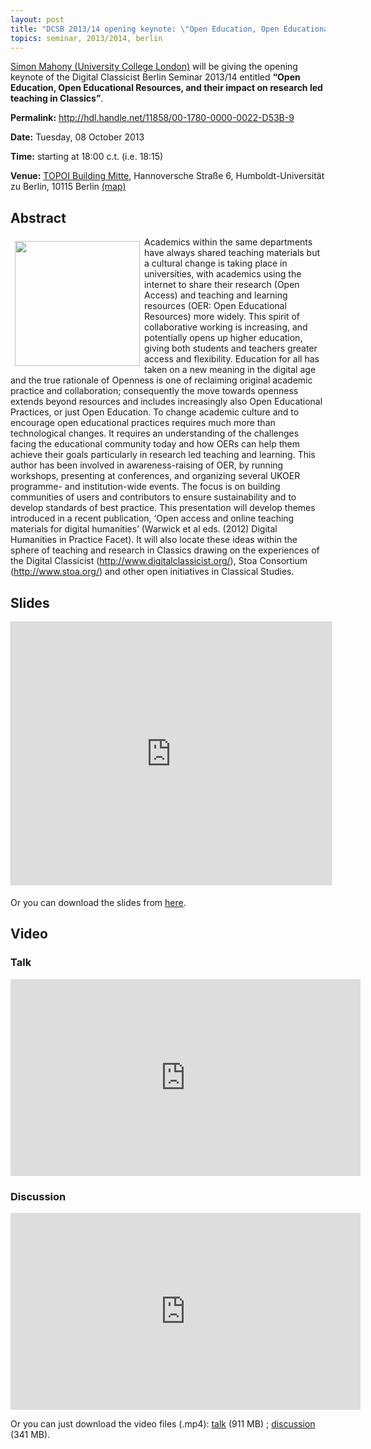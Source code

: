 ```yaml
---
layout: post
title: "DCSB 2013/14 opening keynote: \"Open Education, Open Educational Resources, and their impact on research led teaching in Classics\""
topics: seminar, 2013/2014, berlin
---
```

[Simon Mahony (University College London)](http://www.ucl.ac.uk/dis/people/simonmahony) will be giving the opening keynote of the Digital Classicist Berlin Seminar 2013/14 entitled **“Open Education, Open Educational Resources, and their impact on research led teaching in Classics”**.

**Permalink:** <http://hdl.handle.net/11858/00-1780-0000-0022-D53B-9>

**Date:** Tuesday, 08 October 2013

**Time:** starting at 18:00 c.t. (i.e. 18:15)

**Venue:** [TOPOI Building Mitte](http://www.topoi.org/buildings/), Hannoversche Straße 6, Humboldt-Universität zu Berlin, 10115 Berlin [(map)](http://maps.google.de/maps?f=q&source=s_q&hl=de&geocode=&q=berlin+hannoversche+stra%C3%9Fe+6&sll=51.151786,10.415039&sspn=24.62582,42.626953&ie=UTF8&t=h&z=16&iwloc=A)

## Abstract
<img src="/berlin/files/digiclas.jpg" width="200px" style="float: left; margin:7px;"/>

Academics within the same departments have always shared teaching materials but a cultural change is taking place in universities, with academics using the internet to share their research (Open Access) and teaching and learning resources (OER: Open Educational Resources) more widely. This spirit of collaborative working is increasing, and potentially opens up higher education, giving both students and teachers greater access and flexibility. Education for all has taken on a new meaning in the digital age and the true rationale of Openness is one of reclaiming original academic practice and collaboration; consequently the move towards openness extends beyond resources and includes increasingly also Open Educational Practices, or just Open Education. To change academic culture and to encourage open educational practices requires much more than technological changes. It requires an understanding of the challenges facing the educational community today and how OERs can help them achieve their goals particularly in research led teaching and learning. This author has been involved in awareness-raising of OER, by running workshops, presenting at conferences, and organizing several UKOER programme- and institution-wide events. The focus is on building communities of users and contributors to ensure sustainability and to develop standards of best practice. This presentation will develop themes introduced in a recent publication, ‘Open access and online teaching materials for digital humanities’ (Warwick et al eds. (2012) Digital Humanities in Practice Facet). It will also locate these ideas within the sphere of teaching and research in Classics drawing on the experiences of the Digital Classicist (http://www.digitalclassicist.org/), Stoa Consortium (http://www.stoa.org/) and other open initiatives in Classical Studies. 

## Slides

<iframe src="http://de.slideshare.net/slideshow/embed_code/29118641" width="512" height="421" frameborder="0" marginwidth="0" marginheight="0" scrolling="no" style="border:1px solid #CCC;border-width:1px 1px 0;margin-bottom:5px"> </iframe>

Or you can download the slides from [here](/berlin/files/slides/dcsb_mahony_2013-10-08.pdf).

## Video

### Talk

<iframe width="560" height="315" src="http://www.youtube.com/embed/9vcnAKIUU10?list=PLq4Pz4R7ts0VegAgDh41eo3Ex48tZSIBo" frameborder="0"> </iframe>

### Discussion

<iframe width="560" height="315" src="http://www.youtube.com/embed/V5HDIy_04Gg?list=PLq4Pz4R7ts0VegAgDh41eo3Ex48tZSIBo" frameborder="0"> </iframe>

Or you can just download the video files (.mp4): [talk](/berlin/files/videos/2013-2014/dcsb_mahony_talk.mp4) (911 MB) ; [discussion](/berlin/files/videos/2013-2014/dcsb_mahony_discussion.mp4) (341 MB).

